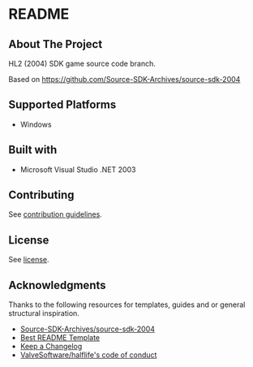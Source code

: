 # README

## About The Project

HL2 (2004) SDK game source code branch.

Based on <https://github.com/Source-SDK-Archives/source-sdk-2004>

## Supported Platforms

- Windows

## Built with

- Microsoft Visual Studio .NET 2003

## Contributing

See [contribution guidelines](CONTRIBUTING.md).

## License

See [license](LICENSE.md).

## Acknowledgments

Thanks to the following resources for templates, guides and or general structural inspiration.

- [Source-SDK-Archives/source-sdk-2004](https://github.com/Source-SDK-Archives/source-sdk-2004)
- [Best README Template](https://github.com/othneildrew/Best-README-Template)
- [Keep a Changelog](https://keepachangelog.com/)
- [ValveSoftware/halflife's code of conduct](https://github.com/ValveSoftware/halflife?tab=readme-ov-file#conduct)
